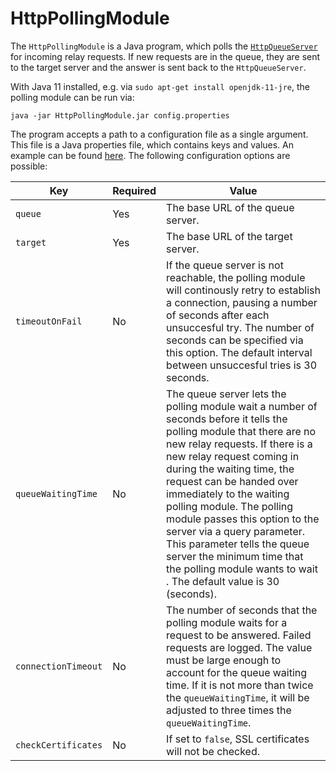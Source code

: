 # HttpPollingModule

The `HttpPollingModule` is a Java program, which polls the [`HttpQueueServer`](https://github.com/stefan-m-lenz/HttpQueueServer) for incoming relay requests.
If new requests are in the queue, they are sent to the target server and the answer is sent back to the `HttpQueueServer`.

With Java 11 installed, e.g. via `sudo apt-get install openjdk-11-jre`, the polling module can be run via:

```
java -jar HttpPollingModule.jar config.properties
```

The program accepts a path to a configuration file as a single argument.
This file is a Java properties file, which contains keys and values.
An example can be found [here](config.properties).
The following configuration options are possible:

|Key|Required|Value|
|-|-|-|
|`queue`|Yes|The base URL of the queue server.|
|`target`|Yes|The base URL of the target server.|
|`timeoutOnFail`|No|If the queue server is not reachable, the polling module will continously retry to establish a connection, pausing a number of seconds after each unsuccesful try. The number of seconds can be specified via this option. The default interval between unsuccesful tries is 30 seconds.|
|`queueWaitingTime`|No|The queue server lets the polling module wait a number of seconds before it tells the polling module that there are no new relay requests. If there is a new relay request coming in during the waiting time, the request can be handed over immediately to the waiting polling module. The polling module passes this option to the server via a query parameter. This parameter tells the queue server the minimum time that the polling module wants to wait . The default value is 30 (seconds).|
|`connectionTimeout`|No|The number of seconds that the polling module waits for a request to be answered. Failed requests are logged. The value must be large enough to account for the queue waiting time. If it is not more than twice the `queueWaitingTime`, it will be adjusted to three times the `queueWaitingTime`.|
|`checkCertificates`|No|If set to `false`, SSL certificates will not be checked.|

